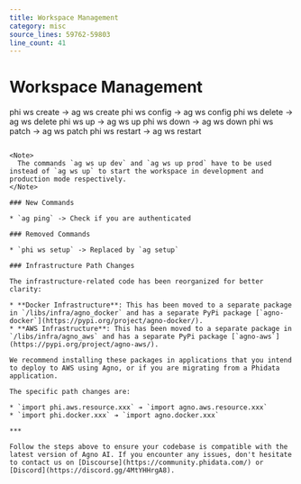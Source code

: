 ```yaml
---
title: Workspace Management
category: misc
source_lines: 59762-59803
line_count: 41
---
```


# Workspace Management
phi ws create -> ag ws create
phi ws config -> ag ws config
phi ws delete -> ag ws delete
phi ws up <environment> -> ag ws up <environment>
phi ws down <environment> -> ag ws down <environment>
phi ws patch <environment> -> ag ws patch <environment>
phi ws restart <environment> -> ag ws restart <environment>
```

<Note>
  The commands `ag ws up dev` and `ag ws up prod` have to be used instead of `ag ws up` to start the workspace in development and production mode respectively.
</Note>

### New Commands

* `ag ping` -> Check if you are authenticated

### Removed Commands

* `phi ws setup` -> Replaced by `ag setup`

### Infrastructure Path Changes

The infrastructure-related code has been reorganized for better clarity:

* **Docker Infrastructure**: This has been moved to a separate package in `/libs/infra/agno_docker` and has a separate PyPi package [`agno-docker`](https://pypi.org/project/agno-docker/).
* **AWS Infrastructure**: This has been moved to a separate package in `/libs/infra/agno_aws` and has a separate PyPi package [`agno-aws`](https://pypi.org/project/agno-aws/).

We recommend installing these packages in applications that you intend to deploy to AWS using Agno, or if you are migrating from a Phidata application.

The specific path changes are:

* `import phi.aws.resource.xxx` ➔ `import agno.aws.resource.xxx`
* `import phi.docker.xxx` ➔ `import agno.docker.xxx`

***

Follow the steps above to ensure your codebase is compatible with the latest version of Agno AI. If you encounter any issues, don't hesitate to contact us on [Discourse](https://community.phidata.com/) or [Discord](https://discord.gg/4MtYHHrgA8).


